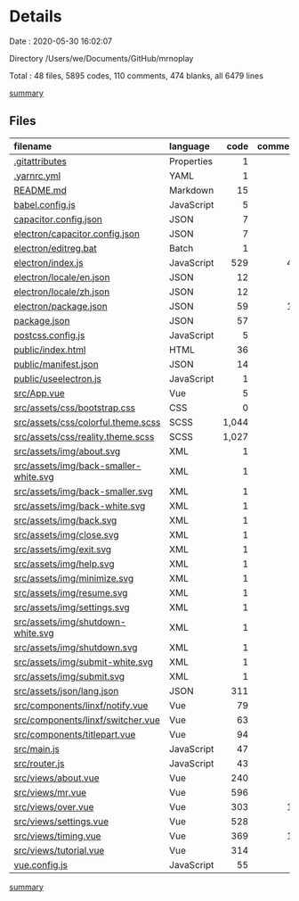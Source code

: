# Details

Date : 2020-05-30 16:02:07

Directory /Users/we/Documents/GitHub/mrnoplay

Total : 48 files,  5895 codes, 110 comments, 474 blanks, all 6479 lines

[summary](results.md)

## Files
| filename | language | code | comment | blank | total |
| :--- | :--- | ---: | ---: | ---: | ---: |
| [.gitattributes](/.gitattributes) | Properties | 1 | 1 | 1 | 3 |
| [.yarnrc.yml](/.yarnrc.yml) | YAML | 1 | 0 | 1 | 2 |
| [README.md](/README.md) | Markdown | 15 | 0 | 12 | 27 |
| [babel.config.js](/babel.config.js) | JavaScript | 5 | 0 | 1 | 6 |
| [capacitor.config.json](/capacitor.config.json) | JSON | 7 | 0 | 1 | 8 |
| [electron/capacitor.config.json](/electron/capacitor.config.json) | JSON | 7 | 0 | 1 | 8 |
| [electron/editreg.bat](/electron/editreg.bat) | Batch | 1 | 0 | 1 | 2 |
| [electron/index.js](/electron/index.js) | JavaScript | 529 | 43 | 66 | 638 |
| [electron/locale/en.json](/electron/locale/en.json) | JSON | 12 | 0 | 0 | 12 |
| [electron/locale/zh.json](/electron/locale/zh.json) | JSON | 12 | 0 | 0 | 12 |
| [electron/package.json](/electron/package.json) | JSON | 59 | 11 | 1 | 71 |
| [package.json](/package.json) | JSON | 57 | 0 | 1 | 58 |
| [postcss.config.js](/postcss.config.js) | JavaScript | 5 | 0 | 1 | 6 |
| [public/index.html](/public/index.html) | HTML | 36 | 1 | 3 | 40 |
| [public/manifest.json](/public/manifest.json) | JSON | 14 | 0 | 0 | 14 |
| [public/useelectron.js](/public/useelectron.js) | JavaScript | 1 | 0 | 0 | 1 |
| [src/App.vue](/src/App.vue) | Vue | 5 | 0 | 1 | 6 |
| [src/assets/css/bootstrap.css](/src/assets/css/bootstrap.css) | CSS | 0 | 0 | 1 | 1 |
| [src/assets/css/colorful.theme.scss](/src/assets/css/colorful.theme.scss) | SCSS | 1,044 | 0 | 178 | 1,222 |
| [src/assets/css/reality.theme.scss](/src/assets/css/reality.theme.scss) | SCSS | 1,027 | 0 | 176 | 1,203 |
| [src/assets/img/about.svg](/src/assets/img/about.svg) | XML | 1 | 0 | 0 | 1 |
| [src/assets/img/back-smaller-white.svg](/src/assets/img/back-smaller-white.svg) | XML | 1 | 0 | 0 | 1 |
| [src/assets/img/back-smaller.svg](/src/assets/img/back-smaller.svg) | XML | 1 | 0 | 0 | 1 |
| [src/assets/img/back-white.svg](/src/assets/img/back-white.svg) | XML | 1 | 0 | 0 | 1 |
| [src/assets/img/back.svg](/src/assets/img/back.svg) | XML | 1 | 0 | 0 | 1 |
| [src/assets/img/close.svg](/src/assets/img/close.svg) | XML | 1 | 0 | 0 | 1 |
| [src/assets/img/exit.svg](/src/assets/img/exit.svg) | XML | 1 | 0 | 0 | 1 |
| [src/assets/img/help.svg](/src/assets/img/help.svg) | XML | 1 | 0 | 0 | 1 |
| [src/assets/img/minimize.svg](/src/assets/img/minimize.svg) | XML | 1 | 0 | 0 | 1 |
| [src/assets/img/resume.svg](/src/assets/img/resume.svg) | XML | 1 | 0 | 0 | 1 |
| [src/assets/img/settings.svg](/src/assets/img/settings.svg) | XML | 1 | 0 | 0 | 1 |
| [src/assets/img/shutdown-white.svg](/src/assets/img/shutdown-white.svg) | XML | 1 | 0 | 0 | 1 |
| [src/assets/img/shutdown.svg](/src/assets/img/shutdown.svg) | XML | 1 | 0 | 0 | 1 |
| [src/assets/img/submit-white.svg](/src/assets/img/submit-white.svg) | XML | 1 | 0 | 0 | 1 |
| [src/assets/img/submit.svg](/src/assets/img/submit.svg) | XML | 1 | 0 | 0 | 1 |
| [src/assets/json/lang.json](/src/assets/json/lang.json) | JSON | 311 | 0 | 0 | 311 |
| [src/components/linxf/notify.vue](/src/components/linxf/notify.vue) | Vue | 79 | 0 | 2 | 81 |
| [src/components/linxf/switcher.vue](/src/components/linxf/switcher.vue) | Vue | 63 | 1 | 2 | 66 |
| [src/components/titlepart.vue](/src/components/titlepart.vue) | Vue | 94 | 0 | 2 | 96 |
| [src/main.js](/src/main.js) | JavaScript | 47 | 1 | 8 | 56 |
| [src/router.js](/src/router.js) | JavaScript | 43 | 0 | 2 | 45 |
| [src/views/about.vue](/src/views/about.vue) | Vue | 240 | 0 | 2 | 242 |
| [src/views/mr.vue](/src/views/mr.vue) | Vue | 596 | 5 | 2 | 603 |
| [src/views/over.vue](/src/views/over.vue) | Vue | 303 | 17 | 2 | 322 |
| [src/views/settings.vue](/src/views/settings.vue) | Vue | 528 | 9 | 2 | 539 |
| [src/views/timing.vue](/src/views/timing.vue) | Vue | 369 | 18 | 2 | 389 |
| [src/views/tutorial.vue](/src/views/tutorial.vue) | Vue | 314 | 0 | 2 | 316 |
| [vue.config.js](/vue.config.js) | JavaScript | 55 | 3 | 0 | 58 |

[summary](results.md)